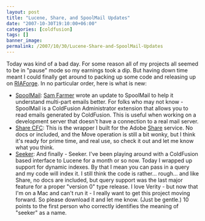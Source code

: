 ```yaml
---
layout: post
title: "Lucene, Share, and SpoolMail Updates"
date: "2007-10-30T19:10:00+06:00"
categories: [coldfusion]
tags: []
banner_image: 
permalink: /2007/10/30/Lucene-Share-and-SpoolMail-Updates
---
```


Today was kind of a bad day. For some reason all of my projects all seemed to be in "pause" mode so my earnings took a dip. But having down time meant I could finally get around to packing up some code and releasing up on <a href="http://www.riaforge.org">RIAForge</a>. In no particular order, here is what is new:

<ul>
<li><a href="http://spoolmail.riaforge.org">SpoolMail</a>: <a href="http://samfarmer.instantspot.com/blog/">Sam Farmer</a> wrote an update to SpoolMail to help it understand multi-part emails better. For folks who may not know - SpoolMail is a ColdFusion Administrator extension that allows you to read emails generated by ColdFusion. This is useful when working on a development server that doesn't have a connection to a real mail server.
<li><a href="http://sharecfc.riaforge.org">Share CFC</a>: This is the wrapper I built for the Adobe <a href="http://share.adobe.com">Share</a> service. No docs or included, and the Move operation is still a bit wonky, but I think it's ready for prime time, and real use, so check it out and let me know what you think.
<li><a href="http://seeker.riaforge.org">Seeker</a>: And finally - Seeker. I've been playing around with a ColdFusion based interface to Lucene for a month or so now. Today I wrapped up support for dynamic indexes. By that I mean you can pass in a query and my code will index it. I still think the code is rather... rough... and like Share, no docs are included, but query support was the last major feature for a proper "version 0" type release. I love Verity - but now that I'm on a Mac and can't run it - I really want to get this project moving forward. So please download it and let me know. (Just be gentle.) 10 points to the first person who correctly identifies the meaning of "seeker" as a name.
</ul>